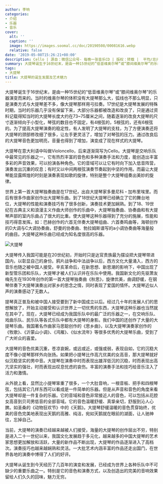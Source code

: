 ```yaml
---
author: 李响
categories:
- 介绍
- 乐器
- 音乐
cover:
  alt: ''
  caption: ''
  image: https://images.soomal.cc/doc/20190508/00081616.webp
  relative: false
date: '2019-05-08T15:26:21+08:00'
description: Cello | 源自：微信公众号- 每晚一张音乐CD | 版权：转载 |  平均/总评分：00.00/0
summary: 大提琴诞生于16世纪末，是由一种15世纪的“低音维奥尔琴“或“膝间维奥尔琴”的乐器演变而来的。当时的维奥尔琴的体积没有大提琴那么大，弧线也不那么明显，只是演奏方式与大提琴差不多，像大提琴那样用弓拉奏……
tags:
- 大提琴
title: 大提琴的诞生发展及艺术魅力
---
```


大提琴诞生于16世纪末，是由一种15世纪的“低音维奥尔琴“或“膝间维奥尔琴”的乐器演变而来的。当时的维奥尔琴的体积没有大提琴那么大，弧线也不那么明显，只是演奏方式与大提琴差不多，像大提琴那样用弓拉奏。17世纪是大提琴发展的特殊时期，当时的乐器几乎没有保留下来，大部分乐器都被改造和改良了，只是通过资料记载得知当时的大提琴长度大约在73~75厘米之间，随着逐渐的改良大提琴的尺寸逐渐倾向于小型化，琴弦的数目也不固定，有4根弦的，5根弦的，还有6根弦的。为了提高大提琴演奏的稳定性，有人发明了大提琴的支柱，为了方便演奏还将大提琴的颈部修改细了很多，让左手更灵活了，增加了对琴弦的压力。通过改良后的大提琴音色更加明亮，音量也得到了增加，演变成了现在样式的大提琴。

大提琴在意大利语中叫做Violoncello，后来逐渐简写为Cello。大提琴是交响乐队中最常见的乐器之一，它有热烈丰富的音色和多种演奏手法和力度，能创造出丰富多彩的声音效果，可以扮演各种角色。它的音域可以让它有时向下加入低音阵营，演奏发出沉重的叹息；有时又以中间两根弦演奏节奏起到中坚的作用。而最让大提琴能显露辉煌的时刻是演奏表现如歌的旋律，特别是整个大提琴组奏出美妙的旋律。

世界上第一首大提琴独奏曲是在17世纪，出自大提琴家多曼尼科・加布里埃里。而后有很多作曲家创作出大提琴乐曲。到了18世纪大提琴已经确立了它的舞台地位，大提琴的性能和演奏技巧有了很多创新，演奏技术更加娴熟。到了18、19世纪在古典主义和浪漫主义作曲大师创作的乐曲中，大提琴独奏曲、协奏曲和有大提琴声部的室内乐曲占了很大的比重。使大提琴这种乐器得到了充分的施展，性能和技巧得意发挥。如：巴赫创作的六首无伴奏大提琴组曲、六首奏鸣曲等，海顿创作的D大调与C大调协奏曲，舒曼的协奏曲、勃拉姆斯谱写的a小调协奏曲等海量般的曲目。大提琴这种乐曲已经成为知名度很高的乐器。

![大提琴](https://images.soomal.cc/doc/20190508/00081616.webp)





大提琴传入我国可能是在20世纪初，开始时只是达官贵族最为摆设把大提琴带进国内，以彰显自己的身份。鸦片战争和中法战争以后，西方文化大量涌入，西方的音乐也随之被中国人接受。辛亥革命后，在新思想、新思潮的影响下，中国出现了新型管乐团和乐队，大提琴才被人们认识并在乐队中使用。我国新文化的先驱萧友梅先生在1930年创作的第一首大提琴独奏曲《秋思》，旋律优美，曲调舒缓，在钢琴伴奏下大提琴演奏出对家乡的思念之情，同时表现了爱国的情怀。大提琴近似人声的演奏感动了无数人。

提琴真正普及和被中国人接受要到了新中国成立以后。经过几十年的发展人们的思想解放了，开始主动接受和认识世界上一切优秀的东西，大提琴这种乐器也当然就在其中了。现在，大提琴已经成为我国乐队中的最广泛的乐器之一，在交响乐队、戏曲乐队、民乐队等各式乐队中都有大提琴的身影。我们中国的还创作了大量的大提琴乐曲。我国著名作曲家马思聪创作的《思乡曲》，以及大提琴演奏家创作的《牧歌》、《沂蒙山小调》、《鸿雁》、《似水流年》等很多优秀的大提琴乐曲，受到了广大听众的喜爱。

大提琴的音色优美沉重，苍凉哀婉，或远或近，或强或弱，表现自如，它的沉稳大度不像小提琴那样外向张扬。如果把小提琴比作高亢优美的女高音，那大提琴就好似沉稳坚实的男中音。大提琴在演奏中时而表现出雄浑低沉的沉稳，时而表现出高亢坚实的强壮，时而表现出叹息忧虑的哀伤。丰富的演奏手法和技巧给音乐注入了活力和激情。

从外貌上看，显然比小提琴笨重了很多，一个大肚音响，一根音板、把手和四根琴弦，包括其它几样东西可以看成是一件简单的乐器。但是从声音和音色的角度来看大提琴却是一件复杂的乐器。它的音域和音色非常接近人的音色，可以包括从花腔女高音到贝司男低音的全部音域。它的音色温暖舒缓、真挚亲切，舒服到沁人心脾。如圣桑的《动物狂欢节》中的《天鹅》。大提琴舒缓温暖的音色贯穿始终，优美的音色完美地表现出天鹅的高雅、纯洁，宛如天鹅就在眼前的湖面，让人驰神往，忘掉自己。

当前，大提琴的演奏已经越来越被人们接受，海量的大提琴的创作层出不穷，特别是进入二十一世纪以来，我国文化发展趋于多元化，越来越多的中国大提琴的艺术家思想更加解放和活跃，大量的新作品不断出现，大提琴的作品逐渐进入了高档次。演奏技巧也越来越娴熟和灵活。一大批艺术内涵丰富的作品还走出国门，在世界各地的演奏中博得了人们的好评。

大提琴从诞生到今天经历了几百年的演变和发展，已经成为世界上各种乐队中不可缺少的重要乐曲之一。特别是它的音色和演奏方式，以及创造出的完美的音响效果留给人们久久的回味，魅力无穷。